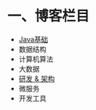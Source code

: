# 一、博客栏目
- [Java基础](https://github.com/iRain93/Blog/projects/4) <br/>
- 数据结构 <br/>
- 计算机算法 <br/>
- 大数据 <br/>
- [研发 & 架构](https://github.com/iRain93/Blog/projects/3) <br/>
- 微服务 <br/>
- 开发工具 <br/>



